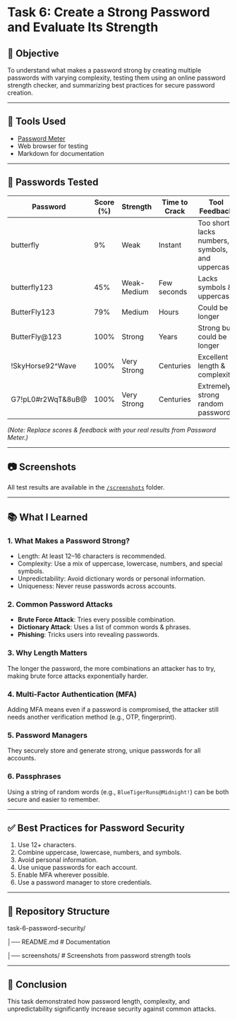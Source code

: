 # Task 6: Create a Strong Password and Evaluate Its Strength

## 🎯 Objective
To understand what makes a password strong by creating multiple passwords with varying complexity, testing them using an online password strength checker, and summarizing best practices for secure password creation.

---

## 🧰 Tools Used
- [Password Meter](https://passwordmeter.com/)
- Web browser for testing
- Markdown for documentation

---

## 🔐 Passwords Tested

| Password           | Score (%) | Strength       | Time to Crack     | Tool Feedback |
|--------------------|-----------|----------------|-------------------|--------------|
| butterfly          | 9%       | Weak           | Instant           | Too short, lacks numbers, symbols, and uppercase |
| butterfly123       | 45%       | Weak-Medium    | Few seconds       | Lacks symbols & uppercase |
| ButterFly123       | 79%       | Medium         | Hours             | Could be longer |
| ButterFly@123      | 100%       | Strong         | Years             | Strong but could be longer |
| !SkyHorse92^Wave   | 100%      | Very Strong    | Centuries         | Excellent length & complexity |
| G7!pL0#r2WqT&8uB@  | 100%      | Very Strong    | Centuries         | Extremely strong random password |

*(Note: Replace scores & feedback with your real results from Password Meter.)*

---

## 📷 Screenshots
All test results are available in the [`/screenshots`](./screenshots) folder.

---

## 📚 What I Learned

### 1. What Makes a Password Strong?
- Length: At least 12–16 characters is recommended.
- Complexity: Use a mix of uppercase, lowercase, numbers, and special symbols.
- Unpredictability: Avoid dictionary words or personal information.
- Uniqueness: Never reuse passwords across accounts.

### 2. Common Password Attacks
- **Brute Force Attack**: Tries every possible combination.
- **Dictionary Attack**: Uses a list of common words & phrases.
- **Phishing**: Tricks users into revealing passwords.

### 3. Why Length Matters
The longer the password, the more combinations an attacker has to try, making brute force attacks exponentially harder.

### 4. Multi-Factor Authentication (MFA)
Adding MFA means even if a password is compromised, the attacker still needs another verification method (e.g., OTP, fingerprint).

### 5. Password Managers
They securely store and generate strong, unique passwords for all accounts.

### 6. Passphrases
Using a string of random words (e.g., `BlueTigerRuns@Midnight!`) can be both secure and easier to remember.

---

## ✅ Best Practices for Password Security
1. Use 12+ characters.
2. Combine uppercase, lowercase, numbers, and symbols.
3. Avoid personal information.
4. Use unique passwords for each account.
5. Enable MFA wherever possible.
6. Use a password manager to store credentials.

---

## 📂 Repository Structure

task-6-password-security/

│── README.md          # Documentation

│── screenshots/       # Screenshots from password strength tools

---

## 📌 Conclusion
This task demonstrated how password length, complexity, and unpredictability significantly increase security against common attacks.


